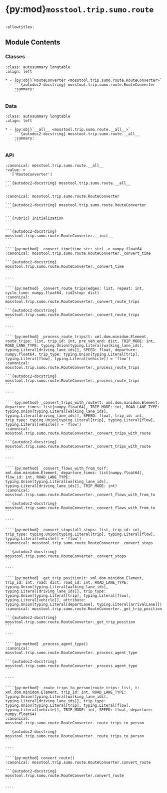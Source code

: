 # {py:mod}`mosstool.trip.sumo.route`

```{py:module} mosstool.trip.sumo.route
```

```{autodoc2-docstring} mosstool.trip.sumo.route
:allowtitles:
```

## Module Contents

### Classes

````{list-table}
:class: autosummary longtable
:align: left

* - {py:obj}`RouteConverter <mosstool.trip.sumo.route.RouteConverter>`
  - ```{autodoc2-docstring} mosstool.trip.sumo.route.RouteConverter
    :summary:
    ```
````

### Data

````{list-table}
:class: autosummary longtable
:align: left

* - {py:obj}`__all__ <mosstool.trip.sumo.route.__all__>`
  - ```{autodoc2-docstring} mosstool.trip.sumo.route.__all__
    :summary:
    ```
````

### API

````{py:data} __all__
:canonical: mosstool.trip.sumo.route.__all__
:value: >
   ['RouteConverter']

```{autodoc2-docstring} mosstool.trip.sumo.route.__all__
```

````

`````{py:class} RouteConverter(converted_map: pycityproto.city.map.v2.map_pb2.Map, sumo_id_mappings: dict, route_path: str, additional_path: typing.Optional[str] = None, seed: typing.Optional[int] = 0)
:canonical: mosstool.trip.sumo.route.RouteConverter

```{autodoc2-docstring} mosstool.trip.sumo.route.RouteConverter
```

```{rubric} Initialization
```

```{autodoc2-docstring} mosstool.trip.sumo.route.RouteConverter.__init__
```

````{py:method} _convert_time(time_str: str) -> numpy.float64
:canonical: mosstool.trip.sumo.route.RouteConverter._convert_time

```{autodoc2-docstring} mosstool.trip.sumo.route.RouteConverter._convert_time
```

````

````{py:method} _convert_route_trips(edges: list, repeat: int, cycle_time: numpy.float64, rid2stop: dict)
:canonical: mosstool.trip.sumo.route.RouteConverter._convert_route_trips

```{autodoc2-docstring} mosstool.trip.sumo.route.RouteConverter._convert_route_trips
```

````

````{py:method} _process_route_trips(t: xml.dom.minidom.Element, route_trips: list, trip_id: int, pre_veh_end: dict, TRIP_MODE: int, ROAD_LANE_TYPE: typing.Union[typing.Literal[walking_lane_ids], typing.Literal[driving_lane_ids]], SPEED: float, departure: numpy.float64, trip_type: typing.Union[typing.Literal[trip], typing.Literal[flow], typing.Literal[vehicle]] = 'flow')
:canonical: mosstool.trip.sumo.route.RouteConverter._process_route_trips

```{autodoc2-docstring} mosstool.trip.sumo.route.RouteConverter._process_route_trips
```

````

````{py:method} _convert_trips_with_route(t: xml.dom.minidom.Element, departure_times: list[numpy.float64], TRIP_MODE: int, ROAD_LANE_TYPE: typing.Union[typing.Literal[walking_lane_ids], typing.Literal[driving_lane_ids]], SPEED: float, trip_id: int, trip_type: typing.Union[typing.Literal[trip], typing.Literal[flow], typing.Literal[vehicle]] = 'flow')
:canonical: mosstool.trip.sumo.route.RouteConverter._convert_trips_with_route

```{autodoc2-docstring} mosstool.trip.sumo.route.RouteConverter._convert_trips_with_route
```

````

````{py:method} _convert_flows_with_from_to(f: xml.dom.minidom.Element, departure_times: list[numpy.float64], flow_id: int, ROAD_LANE_TYPE: typing.Union[typing.Literal[walking_lane_ids], typing.Literal[driving_lane_ids]], TRIP_MODE: int)
:canonical: mosstool.trip.sumo.route.RouteConverter._convert_flows_with_from_to

```{autodoc2-docstring} mosstool.trip.sumo.route.RouteConverter._convert_flows_with_from_to
```

````

````{py:method} _convert_stops(all_stops: list, trip_id: int, trip_type: typing.Union[typing.Literal[trip], typing.Literal[flow], typing.Literal[vehicle]] = 'flow')
:canonical: mosstool.trip.sumo.route.RouteConverter._convert_stops

```{autodoc2-docstring} mosstool.trip.sumo.route.RouteConverter._convert_stops
```

````

````{py:method} _get_trip_position(t: xml.dom.minidom.Element, trip_id: int, road: dict, road_id: int, ROAD_LANE_TYPE: typing.Union[typing.Literal[walking_lane_ids], typing.Literal[driving_lane_ids]], trip_type: typing.Union[typing.Literal[trip], typing.Literal[flow], typing.Literal[vehicle]], attribute: typing.Union[typing.Literal[departLane], typing.Literal[arrivalLane]])
:canonical: mosstool.trip.sumo.route.RouteConverter._get_trip_position

```{autodoc2-docstring} mosstool.trip.sumo.route.RouteConverter._get_trip_position
```

````

````{py:method} _process_agent_type()
:canonical: mosstool.trip.sumo.route.RouteConverter._process_agent_type

```{autodoc2-docstring} mosstool.trip.sumo.route.RouteConverter._process_agent_type
```

````

````{py:method} _route_trips_to_person(route_trips: list, t: xml.dom.minidom.Element, trip_id: int, ROAD_LANE_TYPE: typing.Union[typing.Literal[walking_lane_ids], typing.Literal[driving_lane_ids]], trip_type: typing.Union[typing.Literal[trip], typing.Literal[flow], typing.Literal[vehicle]], TRIP_MODE: int, SPEED: float, departure: numpy.float64)
:canonical: mosstool.trip.sumo.route.RouteConverter._route_trips_to_person

```{autodoc2-docstring} mosstool.trip.sumo.route.RouteConverter._route_trips_to_person
```

````

````{py:method} convert_route()
:canonical: mosstool.trip.sumo.route.RouteConverter.convert_route

```{autodoc2-docstring} mosstool.trip.sumo.route.RouteConverter.convert_route
```

````

`````
